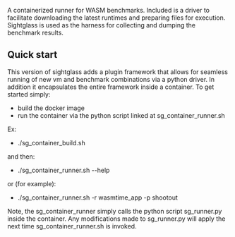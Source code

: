 
A containerized runner for WASM benchmarks. Included is a driver
to facilitate downloading the latest runtimes and preparing files for
execution. Sightglass is used as the harness for collecting and
dumping the benchmark results.

## Quick start

This version of sightglass adds a plugin framework that allows for seamless running of new vm and benchmark combinations via a python driver. In addition it encapsulates the entire framework inside a
container. To get started simply:
- build the docker image
- run the container via the python script linked at sg_container_runner.sh

Ex:
- ./sg_container_build.sh

and then:
 - ./sg_container_runner.sh --help

or (for example):
- ./sg_container_runner.sh -r wasmtime_app -p shootout<br>

Note, the sg_container_runner simply calls the python script sg_runner.py inside the container. Any modifications made to sg_runner.py will apply the next time sg_container_runner.sh is invoked.
